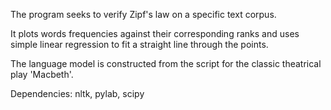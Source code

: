 The program seeks to verify Zipf's law on a specific text corpus. 

It plots words frequencies against their corresponding ranks and uses simple linear regression to fit a straight line 
through the points.

The language model is constructed from the script for the classic theatrical play 'Macbeth'.

Dependencies: nltk, pylab, scipy
